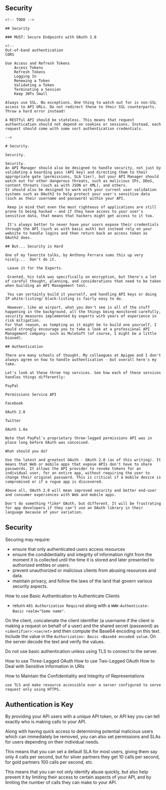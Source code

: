 
## Security

    <!-- TODO -->

    ## Security

    ### MUST: Secure Endpoints with OAuth 2.0

    <!--
    Out-of-band authentication
    CORS

    Use Access and Refresh Tokens
        Access Tokens
        Refresh Tokens
        Logging In
        Renewing a Token
        Validating a Token
        Terminating a Session
        Keep JWTs Small

    Always use SSL. No exceptions. One thing to watch out for is non-SSL access to API URLs. Do not redirect these to their SSL counterparts. Throw a hard error instead!

    A RESTful API should be stateless. This means that request authentication should not depend on cookies or sessions. Instead, each request should come with some sort authentication credentials.

    -->

    # Security.

    Security.

    Security.
    An API Manager should also be designed to handle security, not just by validating a boarding pass (API key) and directing them to their appropriate gate (permissions, SLA tier), but your API Manager should watch out for other dangerous threats, such as malicious IPs, DDoS, content threats (such as with JSON or XML), and others.
    It should also be designed to work with your current user validation systems such as OAuth2 to help protect your user's sensitive data (such as their username and password) within your API.

     Keep in mind that even the most righteous of applications are still prone to being hacked – and if they have access to your user's sensitive data, that means that hackers might get access to it too.

     It's always better to never have your users expose their credentials through the API (such as with basic auth) but instead rely on your website to handle logins and then return back an access token as OAuth2 does.

    ## But... Security is Hard

    One of my favorite talks, by Anthony Ferrara sums this up very nicely...  Don't do it.

     Leave it for the Experts.

     Granted, his talk was specifically on encryption, but there's a lot of careful thought, planning, and considerations that need to be taken when building an API Management tool.

     You can certainly build it yourself, and handling API keys or doing IP white-listing/ black-listing is fairly easy to do.

     However, like an airport, what you don't see is all of the stuff happening in the background, all the things being monitored carefully, security measures implemented by experts with years of experience in risk mitigation.
    For that reason, as tempting as it might be to build one yourself, I would strongly encourage you to take a look at a professional API Management company- such as MuleSoft (of course, I might be a little biased).

    ## Authentication

    There are many schools of thought. My colleagues at Apigee and I don't always agree on how to handle authentication - but overall here's my take.

    Let's look at these three top services. See how each of these services handles things differently:

    PayPal

    Permissions Service API

    Facebook

    OAuth 2.0

    Twitter

    OAuth 1.0a

    Note that PayPal's proprietary three-legged permissions API was in place long before OAuth was conceived.

    What should you do?

    Use the latest and greatest OAuth - OAuth 2.0 (as of this writing). It means that Web or mobile apps that expose APIs don't have to share passwords. It allows the API provider to revoke tokens for an individual user, for an entire app, without requiring the user to change their original password. This is critical if a mobile device is compromised or if a rogue app is discovered.

    Above all, OAuth 2.0 will mean improved security and better end-user and consumer experiences with Web and mobile apps.

    Don't do something *like* OAuth, but different. It will be frustrating for app developers if they can't use an OAuth library in their language because of your variation.

## Security

Securing may require:
- ensure that only authenticated users access resources
- ensure the condidentiality and integrity of information right from the moment it is collected until the time it is stored and later presented to authorized entities or users.
- prevent unauthorized or malicious clients from abusing resources and data.
- maintain privacy, and follow the laws of the land that govern various security aspects.

How to use Basic Authentication to Authenticate Clients

- return `401 Authorization Required` along with a `WWW-Authenticate: Basic realm="Some name"`.

On the client, concatenate the client identifier (a username if the client is making a request on behalf of a user) and the shared secret (password) as `<identifier>:<secret>` and then compute the Base64 encoding on this text. Include the value in the `Authorization: Basic <Base64 encoded value`. On the server decode the text and verify the values.

Do not use basic authentication unless using TLS to connect to the server.

How to use Three-Legged OAuth
How to use Two-Legged OAuth
How to Deal with Sensitive Information in URIs

How to Maintain the Confidentiality and Integrity of Representations

    use TLS and make resource accessible over a server configured to serve request only using HTTPS.


## Authentication is Key
By providing your API users with a unique API token, or API key you can tell exactly who is making calls to your API.

Along with having quick access to determining potential malicious users which can immediately be removed, you can also set permissions and SLAs for users depending on their individual needs.

This means that you can set a default SLA for most users, giving them say only 4 calls per second, but for silver partners they get 10 calls per second, for gold partners 100 calls per second, etc.

This means that you can not only identify abuse quickly, but also help prevent it by limiting their access to certain aspects of your API, and by limiting the number of calls they can make to your API.

